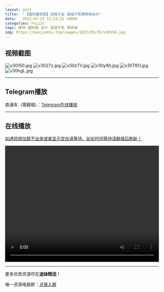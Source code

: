 ```yaml
---
layout: post
title:  "【福利姬视频】白桃少女 瑶瑶不乖黑网袜女仆"
date:   2022-03-25 12:21:22 +0800
categories: FuLiJi
tags: 推特 福利姬 女仆 瑶瑶不乖 黑网袜
img: https://kanjiantu.top/images/2022/03/25/v30150.jpg
---
```



## 视频截图

![v30150.jpg](https://kanjiantu.top/images/2022/03/25/v30150.jpg)
![v3027z.jpg](https://kanjiantu.top/images/2022/03/25/v3027z.jpg)
![v30zTV.jpg](https://kanjiantu.top/images/2022/03/25/v30zTV.jpg)
![v30yWj.jpg](https://kanjiantu.top/images/2022/03/25/v30yWj.jpg)
![v30T6O.jpg](https://kanjiantu.top/images/2022/03/25/v30T6O.jpg)
![v30hgL.jpg](https://kanjiantu.top/images/2022/03/25/v30hgL.jpg)

* * *
## Telegram播放

直通车（需翻墙）：[Telegram在线播放](https://t.me/mimeijingxuan/299)

* * *
## 在线播放
<u>如遇视频加载不出来或者显示空白请等待，如长时间等待请翻墙后刷新！</u>
<center><video src="https://cdn.publer.io/uploads/videos/623d486edb279761fe397991/6c1e23cffdba1d231bafe8c352157ffa.mp4" width="100%" height="380px" controls="controls"></video></center>


* * *
更多优质资源尽在**迷妹精选**！

唯一资源电报群：[点我入群](https://t.me/mimeijingxuan)


